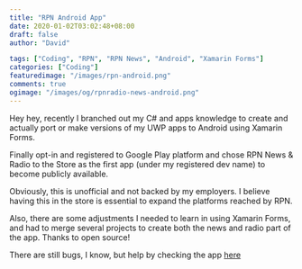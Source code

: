 ```yaml
---
title: "RPN Android App"
date: 2020-01-02T03:02:48+08:00
draft: false
author: "David"

tags: ["Coding", "RPN", "RPN News", "Android", "Xamarin Forms"]
categories: ["Coding"]
featuredimage: "/images/rpn-android.png"
comments: true
ogimage: "/images/og/rpnradio-news-android.png"
---
```


Hey hey, recently I branched out my C# and apps knowledge to create and actually port or make versions of my UWP apps to Android using Xamarin Forms.

Finally opt-in and registered to Google Play platform and chose RPN News & Radio to the Store as the first app (under my registered dev name) to become publicly available.

Obviously, this is unofficial and not backed by my employers. I believe having this in the store is essential to expand the platforms reached by RPN.

Also, there are some adjustments I needed to learn in using Xamarin Forms, and had to merge several projects to create both the news and radio part of the app. Thanks to open source!

There are still bugs, I know, but help by checking the app <a class="link" href="https://play.google.com/store/apps/details?id=xyz.reddvid.rpnradio" taget="_blank">here</a>
